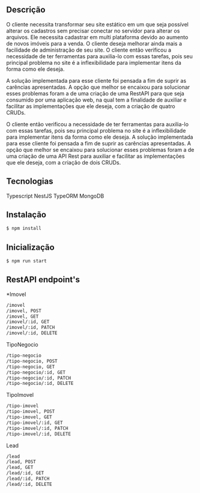 
## Descrição

  O cliente necessita transformar seu site estático em um que seja possível alterar os cadastros sem precisar conectar no servidor para alterar os arquivos. Ele necessita cadastrar em multi plataforma devido ao aumento de novos imóveis para a venda. O cliente deseja melhorar ainda mais a facilidade de administração de seu site. O cliente então verificou a necessidade de ter ferramentas para auxilia-lo com essas tarefas, pois seu principal problema no site é a inflexibilidade para implementar itens da forma como ele deseja.
  
  
  A solução implementada para esse cliente foi pensada a fim de suprir as carências apresentadas. A opção que melhor se encaixou para solucionar esses problemas foram a de uma criação de uma RestAPI para que seja consumido por uma aplicação web, na qual tem a finalidade de auxiliar e facilitar as implementações que ele deseja, com a criação de quatro CRUDs.
  
  O cliente então verificou a necessidade de ter ferramentas para auxilia-lo com essas tarefas, pois seu principal problema no site é a inflexibilidade para implementar itens da forma como ele deseja. A solução implementada para esse cliente foi pensada a fim de suprir as carências apresentadas. A opção que melhor se encaixou para solucionar esses problemas foram a de uma criação de uma API Rest para auxiliar e facilitar as implementações que ele deseja, com a criação de dois CRUDs.

## Tecnologias
  Typescript
  NestJS
  TypeORM
  MongoDB

## Instalação

```bash
$ npm install
```

## Inicialização

```bash
$ npm run start

```
## RestAPI endpoint's
*Imovel
```bash
/imovel
/imovel, POST
/imovel, GET
/imovel/:id, GET
/imovel/:id, PATCH
/imovel/:id, DELETE
```
TipoNegocio
```bash
/tipo-negocio
/tipo-negocio, POST
/tipo-negocio, GET
/tipo-negocio/:id, GET
/tipo-negocio/:id, PATCH
/tipo-negocio/:id, DELETE
```
TipoImovel
```bash
/tipo-imovel
/tipo-imovel, POST
/tipo-imovel, GET
/tipo-imovel/:id, GET
/tipo-imovel/:id, PATCH
/tipo-imovel/:id, DELETE
```
Lead
```bash
/lead
/lead, POST
/lead, GET
/lead/:id, GET
/lead/:id, PATCH
/lead/:id, DELETE
```
